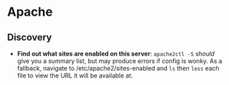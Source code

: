 # Apache

## Discovery

- **Find out what sites are enabled on this server**: `apache2ctl -S` *should* give you a summary list, but may produce errors if config is wonky. As a fallback, navigate to /etc/apache2/sites-enabled and `ls` then `less` each file to view the URL it will be available at.
